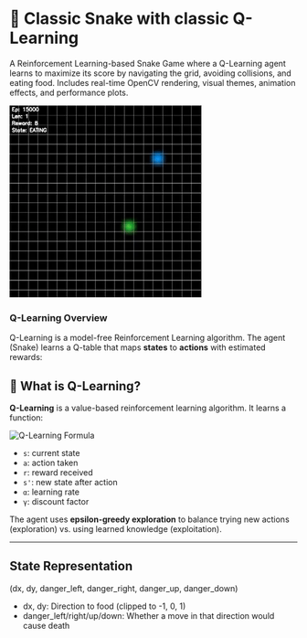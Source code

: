 # 🐍 Classic Snake with classic Q-Learning

A Reinforcement Learning-based Snake Game where a Q-Learning agent learns to maximize its score by navigating the grid, avoiding collisions, and eating food. Includes real-time OpenCV rendering, visual themes, animation effects, and performance plots.

![Snake Gameplay](Viz/snek.gif) <!-- Optional: Add a demo gif -->


### Q-Learning Overview

Q-Learning is a model-free Reinforcement Learning algorithm. The agent (Snake) learns a Q-table that maps **states** to **actions** with estimated rewards:

## 🧠 What is Q-Learning?

**Q-Learning** is a value-based reinforcement learning algorithm. It learns a function:

![Q-Learning Formula](https://github.com/user-attachments/assets/3183fe12-e971-4508-885c-173eab222b12)

- `s`: current state  
- `a`: action taken  
- `r`: reward received  
- `s'`: new state after action  
- `α`: learning rate  
- `γ`: discount factor

The agent uses **epsilon-greedy exploration** to balance trying new actions (exploration) vs. using learned knowledge (exploitation).

---


## State Representation


(dx, dy, danger_left, danger_right, danger_up, danger_down)

- dx, dy: Direction to food (clipped to -1, 0, 1)
- danger_left/right/up/down: Whether a move in that direction would cause death

